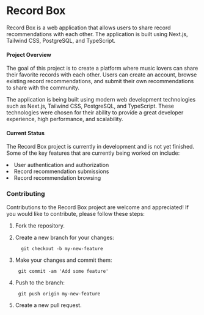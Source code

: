 # Record Box


Record Box is a web application that allows users to share record recommendations with each other. The application is built using Next.js, Tailwind CSS, PostgreSQL, and TypeScript.

#### Project Overview

The goal of this project is to create a platform where music lovers can share their favorite records with each other. Users can create an account, browse existing record recommendations, and submit their own recommendations to share with the community.

The application is being built using modern web development technologies such as Next.js, Tailwind CSS, PostgreSQL, and TypeScript. These technologies were chosen for their ability to provide a great developer experience, high performance, and scalability.

#### Current Status
The Record Box project is currently in development and is not yet finished. Some of the key features that are currently being worked on include:

<li>User authentication and authorization</li>
<li>Record recommendation submissions</li>
<li>Record recommendation browsing</li>

### Contributing

Contributions to the Record Box project are welcome and appreciated! If you would like to contribute, please follow these steps:
1. Fork the repository.

2. Create a new branch for your changes:

         git checkout -b my-new-feature

3. Make your changes and commit them:

        git commit -am 'Add some feature'      
4. Push to the branch:

        git push origin my-new-feature

5. Create a new pull request.


